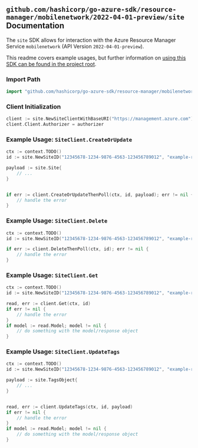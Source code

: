 
## `github.com/hashicorp/go-azure-sdk/resource-manager/mobilenetwork/2022-04-01-preview/site` Documentation

The `site` SDK allows for interaction with the Azure Resource Manager Service `mobilenetwork` (API Version `2022-04-01-preview`).

This readme covers example usages, but further information on [using this SDK can be found in the project root](https://github.com/hashicorp/go-azure-sdk/tree/main/docs).

### Import Path

```go
import "github.com/hashicorp/go-azure-sdk/resource-manager/mobilenetwork/2022-04-01-preview/site"
```


### Client Initialization

```go
client := site.NewSiteClientWithBaseURI("https://management.azure.com")
client.Client.Authorizer = authorizer
```


### Example Usage: `SiteClient.CreateOrUpdate`

```go
ctx := context.TODO()
id := site.NewSiteID("12345678-1234-9876-4563-123456789012", "example-resource-group", "mobileNetworkValue", "siteValue")

payload := site.Site{
	// ...
}


if err := client.CreateOrUpdateThenPoll(ctx, id, payload); err != nil {
	// handle the error
}
```


### Example Usage: `SiteClient.Delete`

```go
ctx := context.TODO()
id := site.NewSiteID("12345678-1234-9876-4563-123456789012", "example-resource-group", "mobileNetworkValue", "siteValue")

if err := client.DeleteThenPoll(ctx, id); err != nil {
	// handle the error
}
```


### Example Usage: `SiteClient.Get`

```go
ctx := context.TODO()
id := site.NewSiteID("12345678-1234-9876-4563-123456789012", "example-resource-group", "mobileNetworkValue", "siteValue")

read, err := client.Get(ctx, id)
if err != nil {
	// handle the error
}
if model := read.Model; model != nil {
	// do something with the model/response object
}
```


### Example Usage: `SiteClient.UpdateTags`

```go
ctx := context.TODO()
id := site.NewSiteID("12345678-1234-9876-4563-123456789012", "example-resource-group", "mobileNetworkValue", "siteValue")

payload := site.TagsObject{
	// ...
}


read, err := client.UpdateTags(ctx, id, payload)
if err != nil {
	// handle the error
}
if model := read.Model; model != nil {
	// do something with the model/response object
}
```
